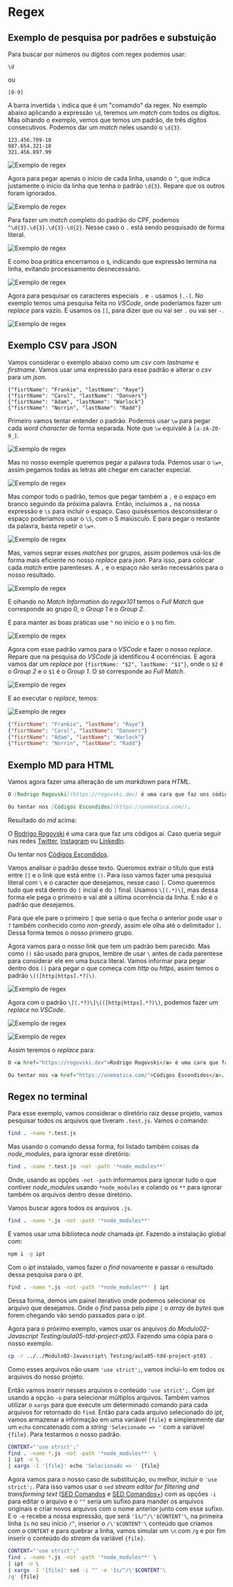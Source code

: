 # Regex

## Exemplo de pesquisa por padrões e substuição

Para buscar por números ou dígitos com regex
podemos usar:
```
\d
```
ou
```
[0-9]
```
A barra invertida `\` indica que é um "comamdo" da regex.
No exemplo abaixo aplicando a expressão `\d`, teremos um _match_ com todos os dígitos.
Mas olhando o exemplo, vemos que temos um padrão, de três dígitos consecutivos. Podemos
dar um _match_ neles usando o `\d{3}`.

```
123.456.789-10
987.654.321-10
321.456.897.99
```

![Exemplo de regex](./img/01.png "Exemplo de regex")

Agora para pegar apenas o início de cada linha, usando o `^`, que indica justamente o ínício da linha que tenha o padrão `\d{3}`.
Repare que os outros foram ignorados.

![Exemplo de regex](./img/02.png "Exemplo de regex")

Para fazer um _match_ completo do padrão do CPF, podemos `^\d{3}.\d{3}.\d{3}-\d{2}`. Nesse caso o `.` está sendo pesquisado de forma
literal.

![Exemplo de regex](./img/03.png "Exemplo de regex")

E como boa prática encerramos o `$`, indicando que expressão termina na linha, evitando processamento desnecessário.

![Exemplo de regex](./img/04.png "Exemplo de regex")

Agora para pesquisar os caracteres especiais `.` e `-` usamos `[.-]`. No exemplo temos uma pesquisa feita no _VSCode_, onde poderiamos fazer
um _replace_ para vazio. E usamos os `[]`, para dizer que ou vai ser `.` ou vai ser `-`.

![Exemplo de regex](./img/05.png "Exemplo de regex")

## Exemplo CSV para JSON

Vamos considerar o exemplo abaixo como um _csv_ com _lastname_ e _firstname_. Vamos usar uma expressão para esse padrão e alterar o _csv_ para um _json_.

```csv
{"fisrtName": "Frankie", "lastName": "Raye"}
{"fisrtName": "Carol", "lastName": "Danvers"}
{"fisrtName": "Adam", "lastName": "Warlock"}
{"fisrtName": "Norrin", "lastName": "Radd"}
```
Primeiro vamos tentar entender o padrão. Podemos usar `\w` para pegar cada _word character_ de forma separada. Note que `\w` equivale à `[a-zA-Z0-9_]`.

![Exemplo de regex](./img/06.png "Exemplo de regex")

Mas no nosso exemple queremos pegar a palavra toda. Pdemos usar o `\w+`, assim pegamos todas as letras até chegar em caracter especial.

![Exemplo de regex](./img/07.png "Exemplo de regex")

Mas compor todo o padrão, temos que pegar também a `,` e o espaço em branco seguindo da próxima palavra. Então, incluimos a `,` na nossa expressão e `\s` para incluir o espaço. Caso quiséssemos desconsiderar o espaço poderiamos usar o `\S`, com o S maiúsculo. E para pegar o restante da palavra, basta repetir o `\w+`.

![Exemplo de regex](./img/08.png "Exemplo de regex")

Mas, vamos seprar esses _matches_ por grupos, assim podemos usá-los de forma mais eficiente no nosso _replace_ para _json_.
Para isso, para colocar cada _match_ entre parenteses. A `,` e o espaço não serão necessários para o nosso resultado.

![Exemplo de regex](./img/09.png "Exemplo de regex")

E olhando no _Match Information_ do _regex101_ temos o _Full Match_ que corresponde ao grupo 0, o _Group 1_ e o _Group 2_.

E para manter as boas práticas use `^` no início e o `$` no fim.

![Exemplo de regex](./img/10.png "Exemplo de regex")

Agora com esse padrão vamos para o _VSCode_ e fazer o nosso _replace_. Repare que na pesquisa do _VSCode_ já identificou 4 ocorrências. E agora vamos dar um _replace_ por `{fisrtName: "$2", lastName: "$1"}`, onde o `$2` é o _Group 2_ e o `$1` é o _Group 1_. O `$0` corresponde ao _Full Match_.

![Exemplo de regex](./img/11.png "Exemplo de regex")

E ao executar o _replace_, temos:


![Exemplo de regex](./img/12.png "Exemplo de regex")

```json
{"fisrtName": "Frankie", "lastName": "Raye"}
{"fisrtName": "Carol", "lastName": "Danvers"}
{"fisrtName": "Adam", "lastName": "Warlock"}
{"fisrtName": "Norrin", "lastName": "Radd"}
```
## Exemplo MD para HTML

Vamos agora fazer uma alteração de um _markdown_ para _HTML_.

```md
O [Rodrigo Rogovski](https://rogovski.dev) é uma cara que faz uns códigos aí. Caso queria seguir nas redes [Twitter](http://twitter.com/RRogovski), [Instagram](https://instagram.com/rfrogovski) ou [LinkedIn](https://www.linkedin.com/in/rogovski/).

Ou tentar nos [Códigos Escondidos](https://unematica.com/).
```
Resultado do _md_ acima:

O [Rodrigo Rogovski](https://rogovski.dev) é uma cara que faz uns códigos aí. Caso queria seguir nas redes [Twitter](http://twitter.com/RRogovski), [Instagram](https://instagram.com/rfrogovski) ou [LinkedIn](https://www.linkedin.com/in/rogovski/).

Ou tentar nos [Códigos Escondidos](https://unematica.com/).

Vamos analisar o padrão desse texto. Queromos extrair o título que está entre `[]` e o link que está entre `()`. Para isso vamos fazer uma pesquisa literal com `\` e o caracter que desejamos, nesse caso `[`. Como queremos tudo que está dentro do `[` incial e do `]` final. Usamos `\[(.*)\]`, mas dessa forma ele pega o primeiro e vai até a última ocorrência da linha. E não é o padrão que desejamos.

Para que ele pare o primeiro `]` que seria o que fecha o anterior pode usar o `?` também conhecido como _non-greedy_, assim ele olha até o delimitador `]`. Dessa forma temos o nosso primeiro grupo.

Agora vamos para o nosso _link_ que tem um padrão bem parecido. Mas como `()` são usado para grupos, lembre de usar `\` antes de cada parentese para considerar ele em uma busca literal. Vamos informar para pegar dentro dos `()` para pegar o que começa com _http_ ou _https_, assim temos o padrão `\(([http|https].*?)\)`.

![Exemplo de regex](./img/13.png "Exemplo de regex")

Agora com o padrão `\[(.*?)\]\(([http|https].*?)\)`, podemos fazer um _replace_ no _VSCode_.

![Exemplo de regex](./img/14.png "Exemplo de regex")

![Exemplo de regex](./img/15.png "Exemplo de regex")


Assim teremos o _replace_ para:

```html
O <a href="https://rogovski.dev">Rodrigo Rogovski</a> é uma cara que faz uns códigos aí. Caso queria seguir nas redes <a href="http://twitter.com/RRogovski">Twitter</a>, <a href="https://instagram.com/rfrogovski">Instagram</a> ou <a href="https://www.linkedin.com/in/rogovski/">LinkedIn</a>.

Ou tentar nos <a href="https://unematica.com/">Códigos Escondidos</a>.
```

## Regex no terminal

Para esse exemplo, vamos considerar o diretório raiz desse projeto, vamos pesquisar todos os arquivos que tiveram `.test.js`. Vamos o comando:

```bash
find . -name *.test.js
```
Mas usando o comando dessa forma, foi listado também coisas da _node\_modules_, para ignorar esse diretório:

```bash
find . -name *.test.js -not -path '*node_modules**'
```
Onde, usando as opções `-not -path` informamos para ignorar tudo o que contiver _node\_modules_ usando `*node_modules` e colando os `**` para ignorar também os arquivos dentro desse diretório.

Vamos buscar agora todos os arquivos `.js`.

```bash
find . -name *.js -not -path '*node_modules**'
```

E vamos usar uma biblioteca _node_ chamada _ipt_. Fazendo a instalação global com:

```bash
npm i -g ipt
```

Com o _ipt_ instalado, vamos fazer o _find_ novamente e passar o resultado dessa pesquisa para o _ipt_.

```bash
find . -name *.js -not -path '*node_modules**' | ipt
```
Dessa forma, demos um painel iterativo onde podemos selecionar os arquivo que desejamos. Onde o _find_ passa pelo _pipe_ `|` o _array_ de _bytes_ que forem chegando vão sendo passados para o _ipt_.

Agora para o próximo exemplo, vamos usar os arquivos do _Modulo02-Javascript Testing/aula05-tdd-project-pt03_. Fazendo uma cópia para o nosso exemplo.

```bash
cp -r ../../Modulo02-Javascript\ Testing/aula05-tdd-project-pt03 .
```
Como esses arquivos não usam `'use strict';`, vamos incluí-lo em todos os arquivos do nosso projeto.

Então vamos inserir nesses arquivos o conteúdo `'use strict';`. Com _ipt_ usando a opção `-o` para selecionar múltiplos arquivos. Também vamos utilizar o `xargs` para que execute um determinado comando para cada arquivos for retornado do `find`. Então para cada arquivo selecionado do _ipt_, vamos armazenar a informação em uma variável `{file}` e simplesmente dar um `echo` concatenado com a _string_ `'Selecionado => '` com a variável `{file}`. Para testarmos o nosso padrão.

```bash
CONTENT="'use strict';"
find . -name *.js -not -path '*node_modules**' \
| ipt -o \
| xargs -I '{file}' echo 'Selecionado => ' {file}
```
Agora vamos para o nosso caso de substituição, ou melhor, incluir o `'use strict';`. Para isso vamos usar o `sed` _stream editor for filtering and transforming text_ ([SED Comandos](http://sed.sourceforge.net/sed1line_pt-BR.html) e [SED Comandos+](https://gist.github.com/lamb-mei/60b98e044bfff667165f77c995ed72bd)) com as opções `-i` para editar o arquivo e o `""` seria um sufixo para mander os arquivos originais e criar novos arquivos com o nome anterior junto com esse sufixo. E o `-e` recebe a nossa expressão, que será `'1s/^/\'$CONTENT'\`, na primeira linha `1s` no seu início `/^`, inserior o `/\'$CONTENT'\` conteúdo que criamos com o `CONTENT` e para quebrar a linha, vamos simular um `\n` com `/g` e por fim inserir o conteúdo do _stream_ da variável `{file}`.

```bash
CONTENT="'use strict';"
find . -name *.js -not -path '*node_modules**' \
| ipt -o \
| xargs -I '{file}' sed -i "" -e '1s/^/\'$CONTENT'\
/g' {file}
```
